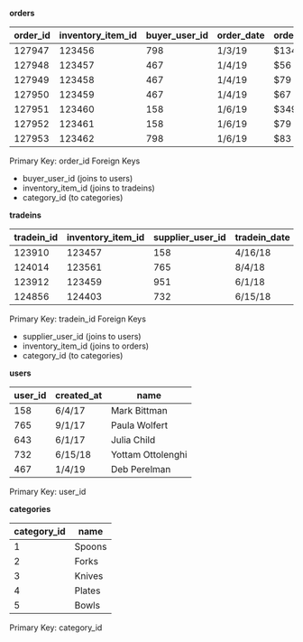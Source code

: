 **orders**

| order_id | inventory_item_id | buyer_user_id | order_date | order_item_price | category_id | status    |
|----------|-------------------|---------------|------------|------------------|-------------|-----------|
| 127947   | 123456            | 798           | 1/3/19     | $134             | 8           | ordered   |
| 127948   | 123457            | 467           | 1/4/19     | $56              | 5           | fulfilled |
| 127949   | 123458            | 467           | 1/4/19     | $79              | 1           | fulfilled |
| 127950   | 123459            | 467           | 1/4/19     | $67              | 4           | fulfilled |
| 127951   | 123460            | 158           | 1/6/19     | $349             | 6           | fulfilled |
| 127952   | 123461            | 158           | 1/6/19     | $79              | 5           | refunded  |
| 127953   | 123462            | 798           | 1/6/19     | $83              | 4           | ordered   |

Primary Key: order_id
Foreign Keys
- buyer_user_id (joins to users)
- inventory_item_id (joins to tradeins)
- category_id (to categories)
&nbsp;
&nbsp;

**tradeins**

| tradein_id | inventory_item_id | supplier_user_id | tradein_date | tradein_price | category_id |
|------------|-------------------|------------------|--------------|---------------|-------------|
| 123910     | 123457            | 158              | 4/16/18      | $25           | 5           |
| 124014     | 123561            | 765              | 8/4/18       | $18           | 9           |
| 123912     | 123459            | 951              | 6/1/18       | $39           | 7           |
| 124856     | 124403            | 732              | 6/15/18      | $71           | 5           |

Primary Key: tradein_id
Foreign Keys
- supplier_user_id (joins to users)
- inventory_item_id (joins to orders)
- category_id (to categories)


**users**

| user_id | created_at | name              |
|---------|------------|-------------------|
| 158     | 6/4/17     | Mark Bittman      |
| 765     | 9/1/17     | Paula Wolfert     |
| 643     | 6/1/17     | Julia Child       |
| 732     | 6/15/18    | Yottam Ottolenghi |
| 467     | 1/4/19     | Deb Perelman      |

Primary Key: user_id


**categories**

| category_id | name   |
|-------------|--------|
| 1           | Spoons |
| 2           | Forks  |
| 3           | Knives |
| 4           | Plates |
| 5           | Bowls  |

Primary Key: category_id
